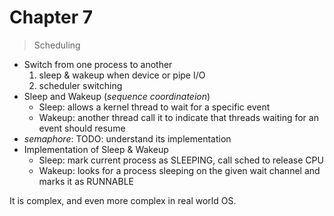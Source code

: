 # Chapter 7

> Scheduling

* Switch from one process to another
  1. sleep & wakeup when device or pipe I/O
  2. scheduler switching
* Sleep and Wakeup (*sequence coordinateion*)
  * Sleep: allows a kernel thread to wait for a specific event
  * Wakeup: another thread call it to indicate that threads waiting for an event
    should resume
* *semaphore*: TODO: understand its implementation
* Implementation of Sleep & Wakeup
  * Sleep: mark current process as SLEEPING, call sched to release CPU
  * Wakeup: looks for a process sleeping on the given wait channel and marks it
    as RUNNABLE

It is complex, and even more complex in real world OS.

